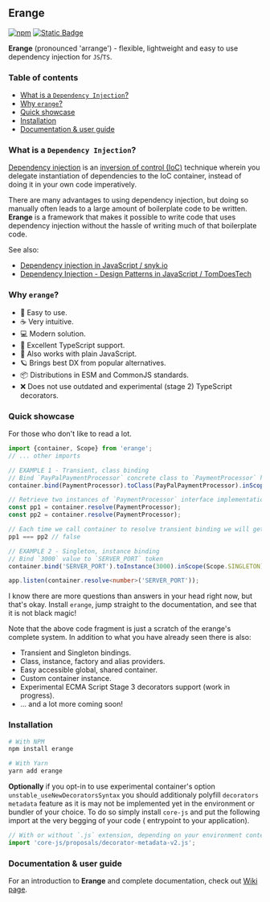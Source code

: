 ## Erange

[![npm](https://img.shields.io/npm/v/erange?style=for-the-badge&color=blue)](https://www.npmjs.com/package/erange)
[![Static Badge](https://img.shields.io/badge/license-mit-brightgreen?style=for-the-badge)](./LICENSE)

**Erange** (pronounced 'arrange') - flexible, lightweight and easy to use dependency injection for `JS`/`TS`.

### Table of contents

* [What is a `Dependency Injection`?](#what-is-a-dependency-injection)
* [Why `erange`?](#why-erange)
* [Quick showcase](#quick-showcase)
* [Installation](#installation)
* [Documentation & user guide](#documentation--user-guide)

### What is a `Dependency Injection`?

[Dependency injection](https://en.wikipedia.org/wiki/Dependency_injection) is
an [inversion of control (IoC)](https://en.wikipedia.org/wiki/Inversion_of_control) technique wherein you delegate
instantiation of dependencies to the IoC container, instead of doing it in your own code imperatively.

There are many advantages to using dependency injection, but doing so manually often leads to a large amount of
boilerplate code to be written. **Erange** is a framework that makes it possible to write code that uses dependency
injection without the hassle of writing much of that boilerplate code.

See also:

* [Dependency injection in JavaScript / snyk.io](https://snyk.io/blog/dependency-injection-in-javascript/)
* [Dependency Injection - Design Patterns in JavaScript / TomDoesTech](https://www.youtube.com/watch?v=W-Szy00-g_8&ab_channel=TomDoesTech)

### Why `erange`?

* 🍭 Easy to use.
* ☕️ Very intuitive.
* 💻 Modern solution.
* 📘 Excellent TypeScript support.
* 📒 Also works with plain JavaScript.
* 🪐 Brings best DX from popular alternatives.
* 📦 Distributions in ESM and CommonJS standards.
* ❌ Does not use outdated and experimental (stage 2) TypeScript decorators.

### Quick showcase

For those who don't like to read a lot.

```typescript
import {container, Scope} from 'erange';
// ... other imports

// EXAMPLE 1 - Transient, class binding
// Bind `PayPalPaymentProcessor` concrete class to `PaymentProcessor` higher-order class
container.bind(PaymentProcessor).toClass(PayPalPaymentProcessor).inScope(Scope.TRANSIENT);

// Retrieve two instances of `PaymentProcessor` interface implementation from container
const pp1 = container.resolve(PaymentProcessor);
const pp2 = container.resolve(PaymentProcessor);

// Each time we call container to resolve transient binding we will get the new instance
pp1 === pp2 // false

// EXAMPLE 2 - Singleton, instance binding
// Bind `3000` value to `SERVER_PORT` token
container.bind('SERVER_PORT').toInstance(3000).inScope(Scope.SINGLETON);

app.listen(container.resolve<number>('SERVER_PORT'));
```

I know there are more questions than answers in your head right now, but that's okay.
Install `erange`, jump straight to the documentation, and see that it is not black magic!

Note that the above code fragment is just a scratch of the erange's complete system. In addition to what you have
already seen there is also:

* Transient and Singleton bindings.
* Class, instance, factory and alias providers.
* Easy accessible global, shared container.
* Custom container instance.
* Experimental ECMA Script Stage 3 decorators support (work in progress).
* ... and a lot more coming soon!

### Installation

```bash
# With NPM
npm install erange

# With Yarn
yarn add erange
```

**Optionally** if you opt-in to use experimental container's option `unstable_useNewDecoratorsSyntax` you should
additionaly polyfill `decorators metadata` feature as it is may not be implemented yet in the environment or bundler
of your choice. To do so simply install `core-js` and put the following import at the very begging of your code (
entrypoint to your application).

```javascript
// With or without `.js` extension, depending on your environment context (ESM/CJS)
import 'core-js/proposals/decorator-metadata-v2.js';
```

### Documentation & user guide

For an introduction to **Erange** and complete documentation, check out
[Wiki page](https://github.com/arklanq/erange/wiki).
